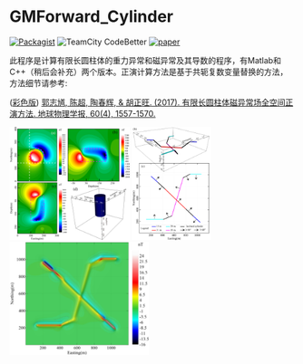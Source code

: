# GMForward_Cylinder

[![Packagist](https://img.shields.io/packagist/l/doctrine/orm.svg?style=plastic)](LICENSE)
![TeamCity CodeBetter](https://img.shields.io/teamcity/codebetter/bt428.svg)
[![paper](https://img.shields.io/badge/Paper-地球物理学报-green.svg?longCache=true&style=plastic)](http://html.rhhz.net/dqwlxb/2017-4-1557.htm)

此程序是计算有限长圆柱体的重力异常和磁异常及其导数的程序，有Matlab和C++（稍后会补充）两个版本。正演计算方法是基于共轭复数变量替换的方法，方法细节请参考:

([彩色版](paper/有限长圆柱体磁异常场全空间正演方法-彩色版手稿.pdf)) [郭志馗, 陈超, 陶春辉, & 胡正旺. (2017). 有限长圆柱体磁异常场全空间正演方法. 地球物理学报, 60(4), 1557-1570.](paper/有限长圆柱体磁异常场全空间正演方法-地球物理学报.pdf)


<img src="figure/VerticalCylinder.jpg"  height=200>
<img src="figure/MultiTube.jpg"  height=200>
<img src="figure/MultiTube-mag.jpg" height=200>